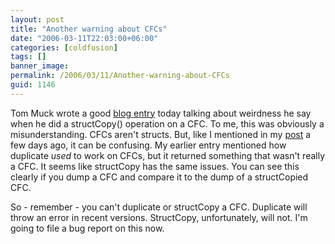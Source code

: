 ```yaml
---
layout: post
title: "Another warning about CFCs"
date: "2006-03-11T22:03:00+06:00"
categories: [coldfusion]
tags: []
banner_image: 
permalink: /2006/03/11/Another-warning-about-CFCs
guid: 1146
---
```


Tom Muck wrote a good <a href="http://www.tom-muck.com/blog/index.cfm?newsid=128">blog entry</a> today talking about weirdness he say when he did a structCopy() operation on a CFC. To me, this was obviously a misunderstanding. CFCs aren't structs. But, like I mentioned in my <a href="http://ray.camdenfamily.com/index.cfm/2006/3/8/Reminder-on-duping-CFCs">post</a> a few days ago, it can be confusing. My earlier entry mentioned how duplicate <i>used</i> to work on CFCs, but it returned something that wasn't really a CFC. It seems like structCopy has the same issues. You can see this clearly if you dump a CFC and compare it to the dump of a structCopied CFC.

So - remember - you can't duplicate or structCopy a CFC. Duplicate will throw an error in recent versions. StructCopy, unfortunately, will not. I'm going to file a bug report on this now.
